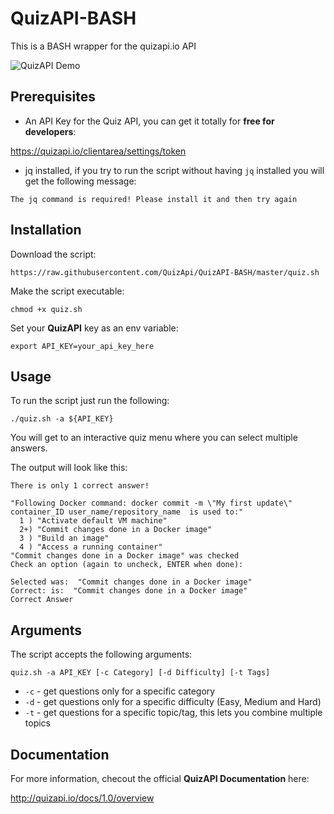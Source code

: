 # QuizAPI-BASH
This is a BASH wrapper for the quizapi.io API

![QuizAPI Demo](https://dev-to-uploads.s3.amazonaws.com/i/ckb8sug0y9rs4ha6toeb.gif)

## Prerequisites

* An API Key for the Quiz API, you can get it totally for **free for developers**:

https://quizapi.io/clientarea/settings/token

* jq installed, if you try to run the script without having `jq` installed you will get the following message:

```
The jq command is required! Please install it and then try again
```

## Installation

Download the script:

```
https://raw.githubusercontent.com/QuizApi/QuizAPI-BASH/master/quiz.sh
```

Make the script executable:

```command
chmod +x quiz.sh
```

Set your **QuizAPI** key as an env variable:

```command
export API_KEY=your_api_key_here
```

## Usage

To run the script just run the following:

```
./quiz.sh -a ${API_KEY}
```

You will get to an interactive quiz menu where you can select multiple answers.

The output will look like this:

```
There is only 1 correct answer!

"Following Docker command: docker commit -m \"My first update\" container_ID user_name/repository_name  is used to:"
  1 ) "Activate default VM machine"
  2+) "Commit changes done in a Docker image"
  3 ) "Build an image"
  4 ) "Access a running container"
"Commit changes done in a Docker image" was checked
Check an option (again to uncheck, ENTER when done):

Selected was:  "Commit changes done in a Docker image"
Correct: is:  "Commit changes done in a Docker image"
Correct Answer
```

## Arguments

The script accepts the following arguments:

```
quiz.sh -a API_KEY [-c Category] [-d Difficulty] [-t Tags]
```

* `-c` - get questions only for a specific category
* `-d` - get questions only for a specific difficulty (Easy, Medium and Hard)
* `-t` - get questions for a specific topic/tag, this lets you combine multiple topics

## Documentation

For more information, checout the official **QuizAPI Documentation** here:

http://quizapi.io/docs/1.0/overview
